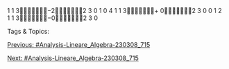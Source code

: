 1 1 3−22 3 0
1 0 4
1 1 3+ 02 3 0
0 1 2
1 1 3−02 3 0

   Tags & Topics:
   

[Previous: #Analysis-Lineare_Algebra-230308_715](Analysis-Lineare_Algebra-230308_715.md)

[Next: #Analysis-Lineare_Algebra-230308_715](Analysis-Lineare_Algebra-230308_715.md)